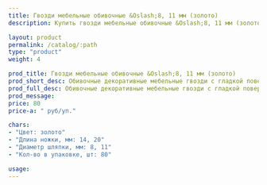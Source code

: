 ```yaml
---
title: Гвозди мебельные обивочные &Oslash;8, 11 мм (золото)
description: Купить гвозди мебельные обивочные &Oslash;8, 11 мм (золото) в розницу с доставкой по Москве.

layout: product
permalink: /catalog/:path
type: "product"
weight: 4

prod_title: Гвозди мебельные обивочные &Oslash;8, 11 мм (золото)
prod_short_desc: Обивочные декоративные мебельные гвозди с гладкой поверхностью. Цвет - золото.
prod_full_desc: Обивочные декоративные мебельные гвозди с гладкой поверхностью. Цвет - золото.
prod_message:
price: 80
price-a: " руб/уп."

chars:
- "Цвет: золото"
- "Длина ножки, мм: 14, 20"
- "Диаметр шляпки, мм: 8, 11"
- "Кол-во в упаковке, шт: 80"

usage:
---
```


